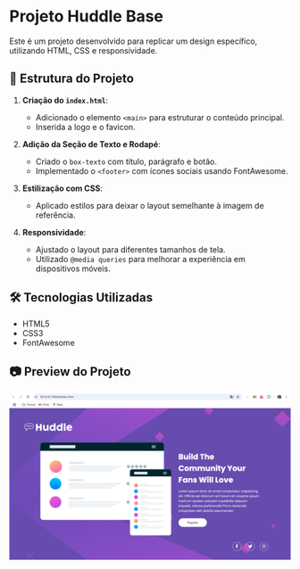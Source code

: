 # Projeto Huddle Base

Este é um projeto desenvolvido para replicar um design específico, utilizando HTML, CSS e responsividade.

## 📌 Estrutura do Projeto

1. **Criação do `index.html`**:  
   - Adicionado o elemento `<main>` para estruturar o conteúdo principal.  
   - Inserida a logo e o favicon.  

2. **Adição da Seção de Texto e Rodapé**:  
   - Criado o `box-texto` com título, parágrafo e botão.  
   - Implementado o `<footer>` com ícones sociais usando FontAwesome.  

3. **Estilização com CSS**:  
   - Aplicado estilos para deixar o layout semelhante à imagem de referência.  

4. **Responsividade**:  
   - Ajustado o layout para diferentes tamanhos de tela.  
   - Utilizado `@media queries` para melhorar a experiência em dispositivos móveis.  

## 🛠 Tecnologias Utilizadas

- HTML5  
- CSS3  
- FontAwesome  

## 📷 Preview do Projeto

![Preview do Projeto](src/images/Captura%20de%20tela.png)

